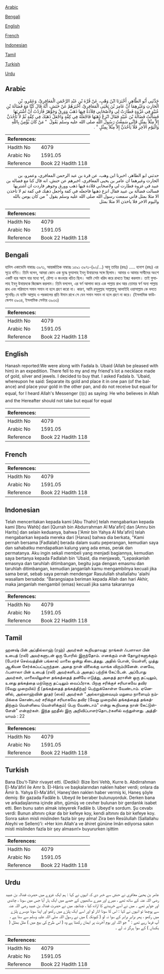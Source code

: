 [Arabic](#arabic)

[Bengali](#bengali)

[English](#english)

[French](#french)

[Indonesian](#indonesian)

[Tamil](#tamil)

[Turkish](#turkish)

[Urdu](#urdu)

## Arabic


<div dir="rtl" lang="ar" style={{fontSize:'larger',backgroundColor:'#f8f9fa',padding:20}}>
حَدَّثَنِي أَبُو الطَّاهِرِ، أَخْبَرَنَا ابْنُ وَهْبٍ، عَنْ قُرَّةَ بْنِ عَبْدِ الرَّحْمَنِ الْمَعَافِرِيِّ، وَعَمْرِو، بْنِ الْحَارِثِ وَغَيْرِهِمَا أَنَّ عَامِرَ بْنَ يَحْيَى الْمَعَافِرِيَّ، أَخْبَرَهُمْ عَنْ حَنَشٍ، أَنَّهُ قَالَ كُنَّا مَعَ فَضَالَةَ بْنِ عُبَيْدٍ فِي غَزْوَةٍ فَطَارَتْ لِي وَلأَصْحَابِي قِلاَدَةٌ فِيهَا ذَهَبٌ وَوَرِقٌ وَجَوْهَرٌ فَأَرَدْتُ أَنْ أَشْتَرِيَهَا فَسَأَلْتُ فَضَالَةَ بْنَ عُبَيْدٍ فَقَالَ انْزِعْ ذَهَبَهَا فَاجْعَلْهُ فِي كِفَّةٍ وَاجْعَلْ ذَهَبَكَ فِي كِفَّةٍ ثُمَّ لاَ تَأْخُذَنَّ إِلاَّ مِثْلاً بِمِثْلٍ فَإِنِّي سَمِعْتُ رَسُولَ اللَّهِ صلى الله عليه وسلم يَقُولُ ‏ "‏ مَنْ كَانَ يُؤْمِنُ بِاللَّهِ وَالْيَوْمِ الآخِرِ فَلاَ يَأْخُذَنَّ إِلاَّ مِثْلاً بِمِثْلٍ ‏"‏ ‏.‏
</div>
<div style={{backgroundColor:'#f8f9fa',padding:20, marginBottom: 10}}><table> <thead> <tr> <th>References:</th> <th></th> </tr> </thead> <tbody><tr><td>Hadith No</td><td>4079</td></tr><tr><td>Arabic No</td><td>1591.05</td></tr><tr><td>Reference</td><td>Book 22 Hadith 118</td></tr></tbody></table></div>


<div dir="rtl" lang="ar" style={{fontSize:'larger',backgroundColor:'#f8f9fa',padding:20}}>
حدثني ابو الطاهر، اخبرنا ابن وهب، عن قرة بن عبد الرحمن المعافري، وعمرو، بن الحارث وغيرهما ان عامر بن يحيى المعافري، اخبرهم عن حنش، انه قال كنا مع فضالة بن عبيد في غزوة فطارت لي ولاصحابي قلادة فيها ذهب وورق وجوهر فاردت ان اشتريها فسالت فضالة بن عبيد فقال انزع ذهبها فاجعله في كفة واجعل ذهبك في كفة ثم لا تاخذن الا مثلا بمثل فاني سمعت رسول الله صلى الله عليه وسلم يقول " من كان يومن بالله واليوم الاخر فلا ياخذن الا مثلا بمثل
</div>
<div style={{backgroundColor:'#f8f9fa',padding:20, marginBottom: 10}}><table> <thead> <tr> <th>References:</th> <th></th> </tr> </thead> <tbody><tr><td>Hadith No</td><td>4079</td></tr><tr><td>Arabic No</td><td>1591.05</td></tr><tr><td>Reference</td><td>Book 22 Hadith 118</td></tr></tbody></table></div>

## Bengali


<div dir="ltr" lang="bn" style={{fontSize:'larger',backgroundColor:'#f8f9fa',padding:20}}>
হাদিস একাডেমি নাম্বারঃ ৩৯৭১, আন্তর্জাতিক নাম্বারঃ ১৫৯১ ৩৯৭১-(৯২/...) আবূ তাহির (রহঃ) ..... হানাশ (রহঃ) এর সূত্রে বর্ণিত। তিনি বলেন, আমরা কোন এক যুদ্ধে ফুযালাহ ইবনু উবায়দের সঙ্গে ছিলাম। আমার ও আমার সাথীদের অংশে একটি হার আসে যার মধ্যে স্বর্ণ, রৌপ্য ও জওহার খচিত ছিল। আমি সেটা খরিদ করে রাখতে ইচ্ছা করলাম। তাই ফুযালাহ ইবনু উবায়দকে জিজ্ঞেস করলাম। তিনি বললেন, এর স্বর্ণ আলাদা করে এক পাল্লায় রাখ আর তোমার স্বর্ণ অন্য পাল্লায় রাখ এবং পরিমাপে সমান সমান না হলে গ্রহণ করো না। কারণ, আমি রসূলুল্লাহ সাল্লাল্লাহু আলাইহি ওয়াসাল্লাম কে বলতে শুনেছিঃ যে ব্যক্তি আল্লাহ ও পরকালের প্রতি ঈমান রাখে সে যেন সমান সমান না হলে গ্রহণ না করে। (ইসলামিক ফাউন্ডেশন ৩৯৩৪, ইসলামিক সেন্টার ৩৯৩৩)
</div>
<div style={{backgroundColor:'#f8f9fa',padding:20, marginBottom: 10}}><table> <thead> <tr> <th>References:</th> <th></th> </tr> </thead> <tbody><tr><td>Hadith No</td><td>4079</td></tr><tr><td>Arabic No</td><td>1591.05</td></tr><tr><td>Reference</td><td>Book 22 Hadith 118</td></tr></tbody></table></div>

## English


<div dir="ltr" lang="en" style={{fontSize:'larger',backgroundColor:'#f8f9fa',padding:20}}>
Hanash reported:We were along with Fadala b. Ubaid (Allah be pleased with him) in an expedition. There fell to my and my friend's lot a necklace made of gold, silver and jewels. I decided to buy that. I asked Fadala b. 'Ubaid, whereupon he said: Separate its gold and place it in one pan (of the balance) and place your gold in the other pan, and do not receive but equal for equal, for I heard Allah's Messenger (ﷺ) as saying: He who believes in Allah and the Hereafter should not take but equal for equal
</div>
<div style={{backgroundColor:'#f8f9fa',padding:20, marginBottom: 10}}><table> <thead> <tr> <th>References:</th> <th></th> </tr> </thead> <tbody><tr><td>Hadith No</td><td>4079</td></tr><tr><td>Arabic No</td><td>1591.05</td></tr><tr><td>Reference</td><td>Book 22 Hadith 118</td></tr></tbody></table></div>

## French


<div dir="ltr" lang="fr" style={{fontSize:'larger',backgroundColor:'#f8f9fa',padding:20}}>

</div>
<div style={{backgroundColor:'#f8f9fa',padding:20, marginBottom: 10}}><table> <thead> <tr> <th>References:</th> <th></th> </tr> </thead> <tbody><tr><td>Hadith No</td><td>4079</td></tr><tr><td>Arabic No</td><td>1591.05</td></tr><tr><td>Reference</td><td>Book 22 Hadith 118</td></tr></tbody></table></div>

## Indonesian


<div dir="ltr" lang="id" style={{fontSize:'larger',backgroundColor:'#f8f9fa',padding:20}}>
Telah menceritakan kepada kami [Abu Thahir] telah mengabarkan kepada kami [Ibnu Wahb] dari [Qurrah bin Abdurrahman Al Ma'afiri] dan [Amru bin Harits] dan selain keduanya, bahwa ['Amir bin Yahya Al Ma'afiri] telah mengabarkan kepada mereka dari [Hanas] bahwa dia berkata, "Kami pernah bersama [Fadlalah] berada dalam suatu peperangan, kemudian saya dan sahabatku mendapatkan kalung yang ada emas, perak dan permatanya. Aku ingin sekali membeli yang menjadi bagiannya, kemudian saya bertanya kepada Fadlalah bin 'Ubaid, dia menjawab, "Lepaskanlah emasnya dan taruhlah ditimbangan, begitu juga dengan emasmu dan taruhlah ditimbangan, kemudian janganlah kamu mengambilnya kecuali jika sama berat, sebab saya pernah mendengar Rasulullah shallallahu 'alaihi wasallam bersabda: "Barangsiapa beriman kepada Allah dan hari Akhir, maka janganlah mengambil (emas) kecuali jika sama takarannya
</div>
<div style={{backgroundColor:'#f8f9fa',padding:20, marginBottom: 10}}><table> <thead> <tr> <th>References:</th> <th></th> </tr> </thead> <tbody><tr><td>Hadith No</td><td>4079</td></tr><tr><td>Arabic No</td><td>1591.05</td></tr><tr><td>Reference</td><td>Book 22 Hadith 118</td></tr></tbody></table></div>

## Tamil


<div dir="ltr" lang="ta" style={{fontSize:'larger',backgroundColor:'#f8f9fa',padding:20}}>
ஹனஷ் பின் அப்தில்லாஹ் (ரஹ்) அவர்கள் கூறியதாவது: நாங்கள் ஃபளாலா பின் உபைத் (ரலி) அவர்களுடன் ஒரு போரில் இருந்தோம். எனக்கும் என் தோழர்களுக்கும் (போர்ச் செல்வத்தின் பங்காக) மாலை ஒன்று கிடைத்தது. அதில் பொன், வெள்ளி, முத்து ஆகியன சேர்க்கப்பட்டிருந்தன. அதை நான் விலைக்கு வாங்க விரும்பினேன். எனவே, ஃபளாலா பின் உபைத் (ரலி) அவர்களிடம் அதைப் பற்றிக் கேட்டேன். அப்போது அவர்கள், மாலையிலுள்ள தங்கத்தைத் தனியே எடுத்து, அதைத் தராசின் ஒரு தட்டிலும், உனது தங்கத்தை மற்றொரு தட்டிலும் வைப்பீராக. பிறகு சரிக்குச் சரியாகவே தவிர (வேறு முறையில்) நீ (தங்கத்தைத் தங்கத்திற்கு) பெற்றுக்கொள்ள வேண்டாம். ஏனெனில், அல்லாஹ்வின் தூதர் (ஸல்) அவர்கள் "அல்லாஹ்வையும் மறுமை நாளையும் நம்பிக்கை கொண்டவர் சரிக்குச் சரியாகவே தவிர (வேறு முறையில் தங்கத்தைத் தங்கத்திற்கும் வெள்ளியை வெள்ளிக்கும்) பெற வேண்டாம்" என்று கூறியதை நான் கேட்டுள்ளேன்" என்றார்கள். இந்த ஹதீஸ் இரு அறிவிப்பாளர்தொடர்களில் வந்துள்ளது. அத்தியாயம் : 22
</div>
<div style={{backgroundColor:'#f8f9fa',padding:20, marginBottom: 10}}><table> <thead> <tr> <th>References:</th> <th></th> </tr> </thead> <tbody><tr><td>Hadith No</td><td>4079</td></tr><tr><td>Arabic No</td><td>1591.05</td></tr><tr><td>Reference</td><td>Book 22 Hadith 118</td></tr></tbody></table></div>

## Turkish


<div dir="ltr" lang="tr" style={{fontSize:'larger',backgroundColor:'#f8f9fa',padding:20}}>
Bana Ebu't-Tâhir rivayet etti. (Dediki): Bize İbni Vehb, Kurre b. Abdirrahman El-Ma'âfirî ile Amr b. El-Hâris ve başkalarından naklen haber verdi; onlara da Âmir b. Yahya El-Ma'âfirî, Haneş'den naklen haber vermiş ki, Haneş şöyle demiş: Bir gazada Fadâle b. Ubeyd ile beraber bulunuyorduk. Derken bana ve arkadaşlarıma içinde altın, gümüş ve cevher bulunan bir gerdanlık isabet etti. Ben bunu satın almak isteyerek Fadâle b. Ubeyd'e sordum. Şu cevabı verdi: Bunun altınını çıkar da bir kefeye koy, kendi altınını da bir kefeye koy. Sonra sakın misli mislinden fazla bir şey alma! Zira ben Resûlullah (Sallallahu Aleyhi ve Sellem)'i: «Her kim Allah'a ve âhiret gününe îmân ediyorsa sakın misti mislinden fazla bir şey almasın!» buyururken işittim
</div>
<div style={{backgroundColor:'#f8f9fa',padding:20, marginBottom: 10}}><table> <thead> <tr> <th>References:</th> <th></th> </tr> </thead> <tbody><tr><td>Hadith No</td><td>4079</td></tr><tr><td>Arabic No</td><td>1591.05</td></tr><tr><td>Reference</td><td>Book 22 Hadith 118</td></tr></tbody></table></div>

## Urdu


<div dir="rtl" lang="ur" style={{fontSize:'larger',backgroundColor:'#f8f9fa',padding:20}}>
عامر بن یحییٰ معافری نے حنش سے خبر دی کہ انہوں نے کہا : ہم ایک غزوے میں حضرت فضالہ بن عبید رضی اللہ عنہ کے ساتھ تھے ، میرے اور میرے ساتھیوں کے حصے میں ایک ہار آیا جس میں سونا ، چاندی اور جواہر تھے ۔ میں نے اسے خریدنے کا ارادہ کیا ، چنانچہ میں نے حضرت فضالہ بن عبید رضی اللہ عنہ سے پوچھا تو انہوں نے کہا : اس کا سونا اتار لو اور اسے ایک پلڑے میں رکھو اور اپنا سونا دوسرے پلڑے میں رکھو ، پھر برابر برابر کے سوا نہ لو ( کیونکہ ) میں نے رسول اللہ صلی اللہ علیہ وسلم سے سنا ہے ، آپ فرما رہے تھے : " جو اللہ اور یومِ آخرت پر ایمان رکھتا ہے وہ ( اس طرح کی بیع میں ) مثل بمثل ( یکساں ) کے سوا ہرگز نہ لے ۔
</div>
<div style={{backgroundColor:'#f8f9fa',padding:20, marginBottom: 10}}><table> <thead> <tr> <th>References:</th> <th></th> </tr> </thead> <tbody><tr><td>Hadith No</td><td>4079</td></tr><tr><td>Arabic No</td><td>1591.05</td></tr><tr><td>Reference</td><td>Book 22 Hadith 118</td></tr></tbody></table></div>